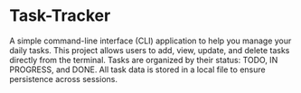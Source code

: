 # Task-Tracker 
A simple command-line interface (CLI) application to help you manage your daily tasks. This project allows users to add, view, update, and delete tasks directly from the terminal. Tasks are organized by their status: TODO, IN PROGRESS, and DONE. All task data is stored in a local file to ensure persistence across sessions.
